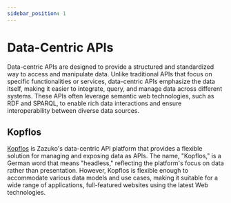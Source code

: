 ```yaml
---
sidebar_position: 1
---
```


# Data-Centric APIs

Data-centric APIs are designed to provide a structured and standardized way to access and
manipulate data. Unlike traditional APIs that focus on specific functionalities or services,
data-centric APIs emphasize the data itself, making it easier to integrate, query, and manage data
across different systems. These APIs often leverage semantic web technologies, such as RDF and SPARQL,
to enable rich data interactions and ensure interoperability between diverse data sources.

## Kopflos

[Kopflos](./kopflos) is Zazuko's data-centric API platform that provides a flexible solution for managing and
exposing data as APIs. The name, "Kopflos," is a German word that means "headless," reflecting the
platform's focus on data rather than presentation. However, Kopflos is flexible enough to accommodate
various data models and use cases, making it suitable for a wide range of applications, full-featured
websites using the latest Web technologies.
